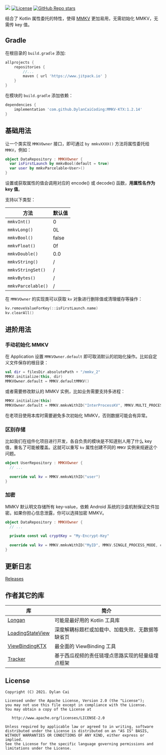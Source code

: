 
[![](https://www.jitpack.io/v/DylanCaiCoding/MMKV-KTX.svg)](https://www.jitpack.io/#DylanCaiCoding/MMKV-KTX)
[![License](https://img.shields.io/badge/License-Apache--2.0-blue.svg)](https://github.com/DylanCaiCoding/LoadingStateView/blob/master/LICENSE)
[![GitHub Repo stars](https://img.shields.io/github/stars/DylanCaiCoding/MMKV-KTX?style=social)](https://github.com/DylanCaiCoding/MMKV-KTX)

结合了 Kotlin 属性委托的特性，使得 [MMKV](https://github.com/Tencent/MMKV) 更加易用，无需初始化 MMKV，无需传 key 值。

## Gradle

在根目录的 `build.gradle` 添加:

```groovy
allprojects {
    repositories {
        //...
        maven { url 'https://www.jitpack.io' }
    }
}
```

在模块的 `build.gradle` 添加依赖：

```groovy
dependencies {
    implementation 'com.github.DylanCaiCoding:MMKV-KTX:1.2.14'
}
```

## 基础用法

让一个类实现 `MMKVOwner` 接口，即可通过 `by mmkvXXXX()` 方法将属性委托给 `MMKV`，例如：

```kotlin
object DataRepository : MMKVOwner {
  var isFirstLaunch by mmkvBool(default = true)
  var user by mmkvParcelable<User>()
}
```

设置或获取属性的值会调用对应的 encode() 或 decode() 函数，**用属性名作为 key 值**。

支持以下类型：

| 方法               | 默认值 |
| ------------------ | ------ |
| `mmkvInt()`        | 0      |
| `mmkvLong()`       | 0L     |
| `mmkvBool()`       | false  |
| `mmkvFloat()`      | 0f     |
| `mmkvDouble()`     | 0.0    |
| `mmkvString()`     | /      |
| `mmkvStringSet()`  | /      |
| `mmkvBytes()`      | /      |
| `mmkvParcelable()` | /      |

在 `MMKVOwner` 的实现类可以获取 `kv` 对象进行删除值或清理缓存等操作：

```kotlin
kv.removeValueForKey(::isFirstLaunch.name)
kv.clearAll()
```

## 进阶用法

### 手动初始化 MMKV

在 Application 设置 `MMKVOwner.default` 即可取消默认的初始化操作。比如自定义文件保存的根目录：

```kotlin
val dir = filesDir.absolutePath + "/mmkv_2"
MMKV.initialize(this, dir)
MMKVOwner.default = MMKV.defaultMMKV()
```

或者需要修改默认的 MMKV 实例，比如业务需要支持多进程：

```kotlin
MMKV.initialize(this)
MMKVOwner.default = MMKV.mmkvWithID("InterProcessKV", MMKV.MULTI_PROCESS_MODE)
```

在老项目使用本库时需要避免多次初始化 MMKV，否则数据可能会有异常。

### 区别存储

比如我们在组件化项目进行开发，各自负责的模块是不知道别人用了什么 key 值，重名了可能被覆盖。这就可以重写 `kv` 属性创建不同的 `MMKV` 实例来规避这个问题。

```kotlin
object UserRepository : MMKVOwner {
  // ...
  
  override val kv = MMKV.mmkvWithID("user")
}
```

### 加密

MMKV 默认明文存储所有 key-value，依赖 Android 系统的沙盒机制保证文件加密。如果你担心信息泄露，你可以选择加密 MMKV。

```kotlin
object DataRepository : MMKVOwner {
  // ...
  
  private const val cryptKey = "My-Encrypt-Key"
  
  override val kv = MMKV.mmkvWithID("MyID", MMKV.SINGLE_PROCESS_MODE, cryptKey)
}
```

## 更新日志

[Releases](https://github.com/DylanCaiCoding/MMKV-KTX/releases)

## 作者其它的库

| 库                                                           | 简介                                           |
| ------------------------------------------------------------ | ---------------------------------------------- |
| [Longan](https://github.com/DylanCaiCoding/Longan)           | 可能是最好用的 Kotlin 工具库                       |
| [LoadingStateView](https://github.com/DylanCaiCoding/LoadingStateView) | 深度解耦标题栏或加载中、加载失败、无数据等缺省页 |
| [ViewBindingKTX](https://github.com/DylanCaiCoding/ViewBindingKTX) | 最全面的 ViewBinding 工具                   |
| [Tracker](https://github.com/DylanCaiCoding/Tracker)         | 基于西瓜视频的责任链埋点思路实现的轻量级埋点框架         |

## License

```
Copyright (C) 2021. Dylan Cai

Licensed under the Apache License, Version 2.0 (the "License");
you may not use this file except in compliance with the License.
You may obtain a copy of the License at

   http://www.apache.org/licenses/LICENSE-2.0

Unless required by applicable law or agreed to in writing, software
distributed under the License is distributed on an "AS IS" BASIS,
WITHOUT WARRANTIES OR CONDITIONS OF ANY KIND, either express or implied.
See the License for the specific language governing permissions and
limitations under the License.
```
